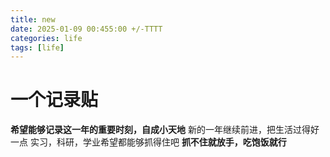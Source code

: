 ```yaml
---
title: new
date: 2025-01-09 00:455:00 +/-TTTT
categories: life
tags: [life]
---
```

# 一个记录贴 
**希望能够记录这一年的重要时刻，自成小天地**
新的一年继续前进，把生活过得好一点
实习，科研，学业希望都能够抓得住吧 
**抓不住就放手，吃饱饭就行**